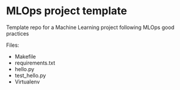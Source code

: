 # MLOps project template

Template repo for a Machine Learning project following MLOps good practices

Files:
- Makefile
- requirements.txt
- hello.py
- test_hello.py
- Virtualenv
